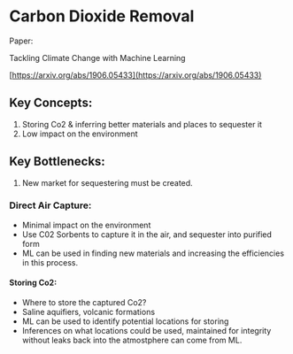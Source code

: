 # Carbon Dioxide Removal
Paper: 

Tackling Climate Change with Machine Learning

[https://arxiv.org/abs/1906.05433](https://arxiv.org/abs/1906.05433)

## Key Concepts:

1. Storing Co2 & inferring better materials and places to sequester it
2. Low impact on the environment

## Key Bottlenecks:
1. New market for sequestering must be created.



### Direct Air Capture:

* Minimal impact on the environment
* Use C02 Sorbents to capture it in the air, and sequester into purified form
* ML can be used in finding new materials and increasing the efficiencies in this process.


#### Storing Co2:

* Where to store the captured Co2?
* Saline aquifiers, volcanic formations
* ML can be used to identify potential locations for storing 
* Inferences on what locations could be used, maintained for integrity without leaks back into the atmostphere can come from ML.



